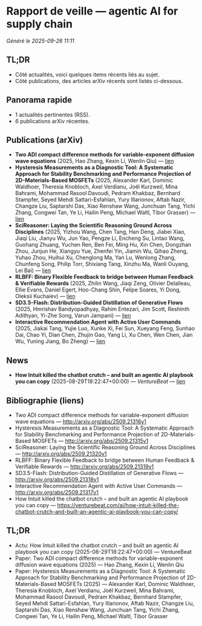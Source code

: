 # Rapport de veille — agentic AI for supply chain
_Généré le 2025-09-26 11:11_

## TL;DR
- Côté actualités, voici quelques items récents liés au sujet.
- Côté publications, des articles arXiv récents sont listés ci-dessous.

## Panorama rapide
- 1 actualités pertinentes (RSS).
- 6 publications arXiv récentes.

## Publications (arXiv)
- **Two ADI compact difference methods for variable-exponent diffusion wave equations** (2025, Hao Zhang, Kexin Li, Wenlin Qiu) — [lien](http://arxiv.org/abs/2509.21316v1)
- **Hysteresis Measurements as a Diagnostic Tool: A Systematic Approach for Stability Benchmarking and Performance Projection of 2D-Materials-Based MOSFETs** (2025, Alexander Karl, Dominic Waldhoer, Theresia Knobloch, Axel Verdianu, Joël Kurzweil, Mina Bahrami, Mohammad Rasool Davoudi, Pedram Khakbaz, Bernhard Stampfer, Seyed Mehdi Sattari-Esfahlan, Yury Illarionov, Aftab Nazir, Changze Liu, Saptarshi Das, Xiao Renshaw Wang, Junchuan Tang, Yichi Zhang, Congwei Tan, Ye Li, Hailin Peng, Michael Waltl, Tibor Grasser) — [lien](http://arxiv.org/abs/2509.21315v1)
- **SciReasoner: Laying the Scientific Reasoning Ground Across Disciplines** (2025, Yizhou Wang, Chen Tang, Han Deng, Jiabei Xiao, Jiaqi Liu, Jianyu Wu, Jun Yao, Pengze Li, Encheng Su, Lintao Wang, Guohang Zhuang, Yuchen Ren, Ben Fei, Ming Hu, Xin Chen, Dongzhan Zhou, Junjun He, Xiangyu Yue, Zhenfei Yin, Jiamin Wu, Qihao Zheng, Yuhao Zhou, Huihui Xu, Chenglong Ma, Yan Lu, Wenlong Zhang, Chunfeng Song, Philip Torr, Shixiang Tang, Xinzhu Ma, Wanli Ouyang, Lei Bai) — [lien](http://arxiv.org/abs/2509.21320v1)
- **RLBFF: Binary Flexible Feedback to bridge between Human Feedback & Verifiable Rewards** (2025, Zhilin Wang, Jiaqi Zeng, Olivier Delalleau, Ellie Evans, Daniel Egert, Hoo-Chang Shin, Felipe Soares, Yi Dong, Oleksii Kuchaiev) — [lien](http://arxiv.org/abs/2509.21319v1)
- **SD3.5-Flash: Distribution-Guided Distillation of Generative Flows** (2025, Hmrishav Bandyopadhyay, Rahim Entezari, Jim Scott, Reshinth Adithyan, Yi-Zhe Song, Varun Jampani) — [lien](http://arxiv.org/abs/2509.21318v1)
- **Interactive Recommendation Agent with Active User Commands** (2025, Jiakai Tang, Yujie Luo, Xunke Xi, Fei Sun, Xueyang Feng, Sunhao Dai, Chao Yi, Dian Chen, Zhujin Gao, Yang Li, Xu Chen, Wen Chen, Jian Wu, Yuning Jiang, Bo Zheng) — [lien](http://arxiv.org/abs/2509.21317v1)

## News
- **How Intuit killed the chatbot crutch – and built an agentic AI playbook you can copy** (2025-08-29T18:22:47+00:00) — *VentureBeat* — [lien](https://venturebeat.com/ai/how-intuit-killed-the-chatbot-crutch-and-built-an-agentic-ai-playbook-you-can-copy/)

## Bibliographie (liens)
- Two ADI compact difference methods for variable-exponent diffusion wave equations — http://arxiv.org/abs/2509.21316v1
- Hysteresis Measurements as a Diagnostic Tool: A Systematic Approach for Stability Benchmarking and Performance Projection of 2D-Materials-Based MOSFETs — http://arxiv.org/abs/2509.21315v1
- SciReasoner: Laying the Scientific Reasoning Ground Across Disciplines — http://arxiv.org/abs/2509.21320v1
- RLBFF: Binary Flexible Feedback to bridge between Human Feedback & Verifiable Rewards — http://arxiv.org/abs/2509.21319v1
- SD3.5-Flash: Distribution-Guided Distillation of Generative Flows — http://arxiv.org/abs/2509.21318v1
- Interactive Recommendation Agent with Active User Commands — http://arxiv.org/abs/2509.21317v1
- How Intuit killed the chatbot crutch – and built an agentic AI playbook you can copy — https://venturebeat.com/ai/how-intuit-killed-the-chatbot-crutch-and-built-an-agentic-ai-playbook-you-can-copy/
## TL;DR
- Actu: How Intuit killed the chatbot crutch – and built an agentic AI playbook you can copy (2025-08-29T18:22:47+00:00) — VentureBeat
- Paper: Two ADI compact difference methods for variable-exponent diffusion wave equations (2025) — Hao Zhang, Kexin Li, Wenlin Qiu
- Paper: Hysteresis Measurements as a Diagnostic Tool: A Systematic Approach for Stability Benchmarking and Performance Projection of 2D-Materials-Based MOSFETs (2025) — Alexander Karl, Dominic Waldhoer, Theresia Knobloch, Axel Verdianu, Joël Kurzweil, Mina Bahrami, Mohammad Rasool Davoudi, Pedram Khakbaz, Bernhard Stampfer, Seyed Mehdi Sattari-Esfahlan, Yury Illarionov, Aftab Nazir, Changze Liu, Saptarshi Das, Xiao Renshaw Wang, Junchuan Tang, Yichi Zhang, Congwei Tan, Ye Li, Hailin Peng, Michael Waltl, Tibor Grasser
